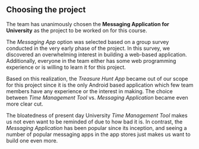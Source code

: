 ## Choosing the project

The team has unanimously chosen the **Messaging Application for University**
as the project to be worked on for this course.

The *Messaging App* option was selected based on a group survey conducted
in the very early phase of the project. In this survey, we discovered an
overwhelming interest in building a web-based application. Additionally,
everyone in the team either has some web programming experience or is
willing to learn it for this project.

Based on this realization, the *Treasure Hunt App* became out of our scope
for this project since it is the only Android based application which few
team members have any experience or the interest in making. The choice
between *Time Management Tool* vs. *Messaging Application* became even more
clear cut.

The bloatedness of present day University *Time Management Tool* makes
us not even want to be reminded of due to how bad it is. In contrast, the
*Messaging Application* has been popular since its inception, and seeing
a number of popular messaging apps in the app stores just makes us want to
build one even more.
